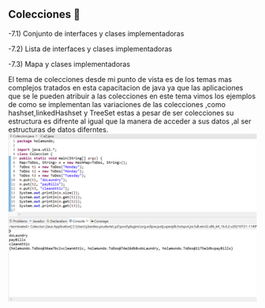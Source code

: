 ## Colecciones 🐙
-7.1) Conjunto de interfaces y clases implementadoras

-7.2) Lista de interfaces y clases implementadoras

-7.3) Mapa y clases implementadoras

El tema de colecciones desde mi punto de vista es de los temas mas complejos tratados en esta capacitacion de java ya que las aplicaciones que se le pueden atribuir a las colecciones
en este tema vimos los ejemplos de como se implementan las variaciones de las colecciones ,como hashset,linkedHashset y TreeSet estas a pesar de ser colecciones su estructura es difrente
al igual que la manera de acceder a sus datos ,al ser estructuras de datos diferntes.
![k](https://github.com/AgnesBenitez/javabackend-academy/blob/main/imagenes/o.PNG?raw=true "k")


